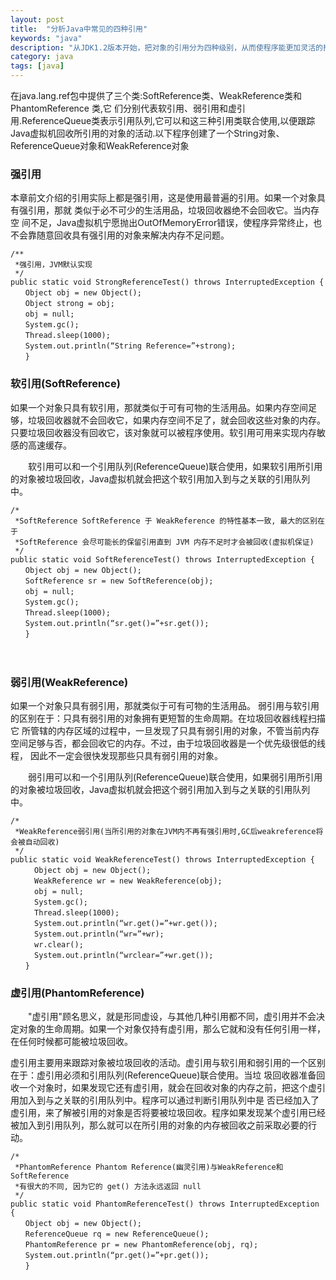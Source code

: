 ```yaml
---
layout: post
title:  "分析Java中常见的四种引用"
keywords: "java"
description: "从JDK1.2版本开始，把对象的引用分为四种级别，从而使程序能更加灵活的控制对象的生命周期。这四种级别由高到低依次为：强引用、软引用、弱引用和虚引用"
category: java
tags: [java]
---
```

在java.lang.ref包中提供了三个类:SoftReference类、WeakReference类和PhantomReference 类,它 们分别代表软引用、弱引用和虚引用.ReferenceQueue类表示引用队列,它可以和这三种引用类联合使用,以便跟踪Java虚拟机回收所引用的对象的活动.以下程序创建了一个String对象、ReferenceQueue对象和WeakReference对象
### 强引用
本章前文介绍的引用实际上都是强引用，这是使用最普遍的引用。如果一个对象具有强引用，那就 类似于必不可少的生活用品，垃圾回收器绝不会回收它。当内存空 间不足，Java虚拟机宁愿抛出OutOfMemoryError错误，使程序异常终止，也不会靠随意回收具有强引用的对象来解决内存不足问题。

```
/**
 *强引用，JVM默认实现
 */
public static void StrongReferenceTest() throws InterruptedException {
　　Object obj = new Object();
　　Object strong = obj;
　　obj = null;
　　System.gc();
　　Thread.sleep(1000);
　　System.out.println(“String Reference=”+strong);
　　}
```
### 软引用(SoftReference)
如果一个对象只具有软引用，那就类似于可有可物的生活用品。如果内存空间足够，垃圾回收器就不会回收它，如果内存空间不足了，就会回收这些对象的内存。只要垃圾回收器没有回收它，该对象就可以被程序使用。软引用可用来实现内存敏感的高速缓存。

　　软引用可以和一个引用队列(ReferenceQueue)联合使用，如果软引用所引用的对象被垃圾回收，Java虚拟机就会把这个软引用加入到与之关联的引用队列中。

```
/*
 *SoftReference SoftReference 于 WeakReference 的特性基本一致, 最大的区别在于
 *SoftReference 会尽可能长的保留引用直到 JVM 内存不足时才会被回收(虚拟机保证)
 */
public static void SoftReferenceTest() throws InterruptedException {
　　Object obj = new Object();
　　SoftReference sr = new SoftReference(obj);
　　obj = null;
　　System.gc();
　　Thread.sleep(1000);
　　System.out.println(“sr.get()=”+sr.get());
　　}
```
　　
### 弱引用(WeakReference)
如果一个对象只具有弱引用，那就类似于可有可物的生活用品。 弱引用与软引用的区别在于：只具有弱引用的对象拥有更短暂的生命周期。在垃圾回收器线程扫描它 所管辖的内存区域的过程中，一旦发现了只具有弱引用的对象，不管当前内存空间足够与否，都会回收它的内存。不过，由于垃圾回收器是一个优先级很低的线程， 因此不一定会很快发现那些只具有弱引用的对象。

　　弱引用可以和一个引用队列(ReferenceQueue)联合使用，如果弱引用所引用的对象被垃圾回收，Java虚拟机就会把这个弱引用加入到与之关联的引用队列中。
　　
```
/*
 *WeakReference弱引用(当所引用的对象在JVM内不再有强引用时,GC后weakreference将会被自动回收)
 */
public static void WeakReferenceTest() throws InterruptedException {
　　  Object obj = new Object();
　　  WeakReference wr = new WeakReference(obj);
　　  obj = null;
　　  System.gc();
　　  Thread.sleep(1000);
　　  System.out.println(“wr.get()=”+wr.get());
　　  System.out.println(“wr=”+wr);
　　  wr.clear();
　　  System.out.println(“wrclear=”+wr.get());
　　}
```

### 虚引用(PhantomReference)

　　"虚引用"顾名思义，就是形同虚设，与其他几种引用都不同，虚引用并不会决定对象的生命周期。如果一个对象仅持有虚引用，那么它就和没有任何引用一样，在任何时候都可能被垃圾回收。

   虚引用主要用来跟踪对象被垃圾回收的活动。虚引用与软引用和弱引用的一个区别在于：虚引用必须和引用队列(ReferenceQueue)联合使用。当垃 圾回收器准备回收一个对象时，如果发现它还有虚引用，就会在回收对象的内存之前，把这个虚引用加入到与之关联的引用队列中。程序可以通过判断引用队列中是 否已经加入了虚引用，来了解被引用的对象是否将要被垃圾回收。程序如果发现某个虚引用已经被加入到引用队列，那么就可以在所引用的对象的内存被回收之前采取必要的行动。
   
```
/*
 *PhantomReference Phantom Reference(幽灵引用)与WeakReference和SoftReference
 *有很大的不同, 因为它的 get() 方法永远返回 null
 */
public static void PhantomReferenceTest() throws InterruptedException {
　　Object obj = new Object();
　　ReferenceQueue rq = new ReferenceQueue();
　　PhantomReference pr = new PhantomReference(obj, rq);
　　System.out.println(“pr.get()=”+pr.get());
　　}
```

　　

